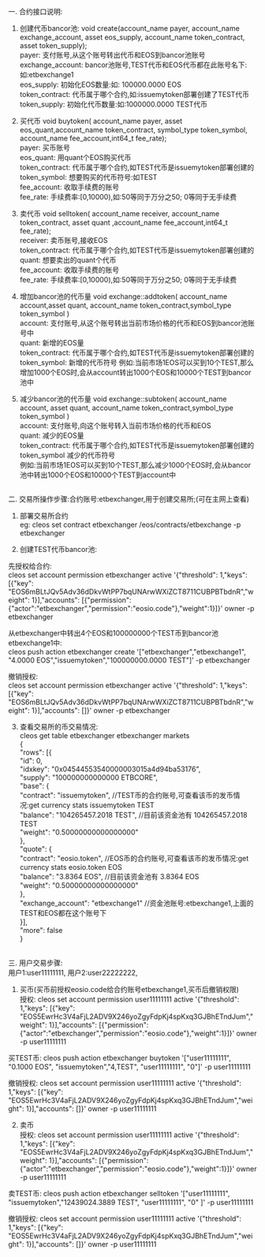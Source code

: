 一. 合约接口说明:

1. 创建代币bancor池:
void create(account_name payer, account_name exchange_account, asset eos_supply, account_name  token_contract,  asset token_supply);    
payer:			支付账号,从这个账号转出代币和EOS到bancor池账号    
exchange_account:	bancor池账号,TEST代币和EOS代币都在此账号名下:如:etbexchange1     
eos_supply:		初始化EOS数量:如: 100000.0000 EOS     
token_contract: 	代币属于哪个合约,如:issuemytoken部署创建了TEST代币       
token_supply:		初始化代币数量:如:1000000.0000 TEST代币    

2. 买代币
void buytoken( account_name payer, asset eos_quant,account_name token_contract, symbol_type token_symbol, account_name fee_account,int64_t fee_rate);   
payer: 	买币账号    
eos_quant:		用quant个EOS购买代币  
token_contract: 	代币属于哪个合约,如TEST代币是issuemytoken部署创建的   
token_symbol:		想要购买的代币符号:如TEST  
fee_account:		收取手续费的账号    
fee_rate:		手续费率:[0,10000),如:50等同于万分之50; 0等同于无手续费   

3. 卖代币
void selltoken( account_name receiver, account_name token_contract, asset quant ,account_name fee_account,int64_t fee_rate);    
receiver: 		卖币账号,接收EOS  
token_contract: 	代币属于哪个合约,如TEST代币是issuemytoken部署创建的   
quant:			想要卖出的quant个代币   
fee_account:		收取手续费的账号    
fee_rate:		手续费率:[0,10000),如:50等同于万分之50; 0等同于无手续费   

4. 增加bancor池的代币量
void exchange::addtoken( account_name account,asset quant, account_name token_contract,symbol_type token_symbol )   
account:		支付账号,从这个账号转出当前市场价格的代币和EOS到bancor池账号中    
quant:			新增的EOS量         
token_contract: 	代币属于哪个合约,如TEST代币是issuemytoken部署创建的         
token_symbol:		新增的代币符号 
例如:当前市场1EOS可以买到10个TEST,那么增加1000个EOS时,会从account转出1000个EOS和10000个TEST到bancor池中  

5. 减少bancor池的代币量
void exchange::subtoken( account_name account, asset quant, account_name token_contract,symbol_type token_symbol )       
account:		支付账号,向这个账号转入当前市场价格的代币和EOS   
quant:			减少的EOS量     
token_contract: 	代币属于哪个合约,如TEST代币是issuemytoken部署创建的       
token_symbol		减少的代币符号     
例如:当前市场1EOS可以买到10个TEST,那么减少1000个EOS时,会从bancor池中转出1000个EOS和10000个TEST到account中

##
二. 交易所操作步骤:合约账号:etbexchanger,用于创建交易所;(可在主网上查看)

1. 部署交易所合约  
eg: cleos  set contract etbexchanger /eos/contracts/etbexchange -p etbexchanger

2. 创建TEST代币bancor池:  
  
先授权给合约:     
cleos set account permission etbexchanger active '{"threshold": 1,"keys": [{"key": "EOS6mBLtJQv5Adv36dDkvWtPP7bqUNArwWXiZCT8711CUBPBTbdnR","weight": 1}],"accounts": [{"permission":{"actor":"etbexchanger","permission":"eosio.code"},"weight":1}]}' owner -p etbexchanger

从etbexchanger中转出4个EOS和100000000个TEST币到bancor池etbexchange1中:   
cleos  push action etbexchanger create '["etbexchanger","etbexchange1", "4.0000 EOS","issuemytoken","100000000.0000 TEST"]' -p etbexchanger

撤销授权:       
cleos set account permission etbexchanger active '{"threshold": 1,"keys": [{"key": "EOS6mBLtJQv5Adv36dDkvWtPP7bqUNArwWXiZCT8711CUBPBTbdnR","weight": 1}],"accounts": []}' owner -p etbexchanger

3. 查看交易所的币交易情况:     
cleos get table etbexchanger etbexchanger markets       
{   
  "rows": [{    
      "id": 0,  
      "idxkey": "0x04544553540000003015a4d94ba53176",   
      "supply": "100000000000000 ETBCORE",  
      "base": {     
        "contract": "issuemytoken",             //TEST币的合约账号,可查看该币的发币情况:get currency stats issuemytoken TEST        
        "balance": "104265457.2018 TEST",       //目前该资金池有 104265457.2018 TEST       
        "weight": "0.50000000000000000"     
      },        
      "quote": {        
        "contract": "eosio.token",              //EOS币的合约账号,可查看该币的发币情况:get currency stats eosio.token EOS       
        "balance": "3.8364 EOS",                //目前该资金池有 3.8364 EOS        
        "weight": "0.50000000000000000"     
      },        
      "exchange_account": "etbexchange1"        //资金池账号:etbexchange1,上面的TEST和EOS都在这个账号下     
    }],        
  "more": false     
}

##
三. 用户交易步骤:  
用户1:user11111111, 用户2:user22222222, 
1. 买币(买币前授权eosio.code给合约账号etbexchange1,买币后撤销权限)     
授权: cleos  set account permission user11111111 active '{"threshold": 1,"keys": [{"key": "EOS5EwrHc3V4aFjL2ADV9X246yoZgyFdpKj4spKxq3GJBhETndJum","weight": 1}],"accounts": [{"permission":{"actor":"etbexchanger","permission":"eosio.code"},"weight":1}]}' owner -p user11111111

买TEST币: cleos push action etbexchanger buytoken '["user11111111", "0.1000 EOS", "issuemytoken","4,TEST", "user11111111", "0"]' -p user11111111

撤销授权: cleos  set account permission user11111111 active '{"threshold": 1,"keys": [{"key": "EOS5EwrHc3V4aFjL2ADV9X246yoZgyFdpKj4spKxq3GJBhETndJum","weight": 1}],"accounts": []}' owner -p user11111111

2. 卖币   
授权: cleos  set account permission user11111111 active '{"threshold": 1,"keys": [{"key": "EOS5EwrHc3V4aFjL2ADV9X246yoZgyFdpKj4spKxq3GJBhETndJum","weight": 1}],"accounts": [{"permission":{"actor":"etbexchanger","permission":"eosio.code"},"weight":1}]}' owner -p user11111111

卖TEST币: cleos push action etbexchanger selltoken '["user11111111", "issuemytoken","12439024.3889 TEST", "user11111111", "0" ]' -p user11111111

撤销授权: cleos  set account permission user11111111 active '{"threshold": 1,"keys": [{"key": "EOS5EwrHc3V4aFjL2ADV9X246yoZgyFdpKj4spKxq3GJBhETndJum","weight": 1}],"accounts": []}' owner -p user11111111



